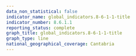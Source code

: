 ```yaml
---
data_non_statistical: false
indicator_name: global_indicators.8-6-1-1-title
indicator_number: 8.6.1.1
reporting_status: complete
graph_title: global_indicators.8-6-1-1-title
graph_type: line
national_geographical_coverage: Cantabria
---
```


